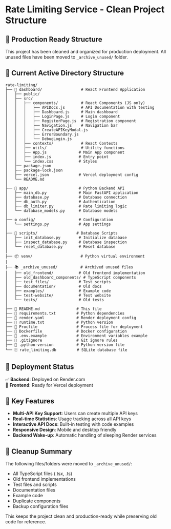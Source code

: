 # Rate Limiting Service - Clean Project Structure

## 🎯 Production Ready Structure

This project has been cleaned and organized for production deployment. All unused files have been moved to `_archive_unused/` folder.

## 📁 Current Active Directory Structure

```
rate-limiting/
├── 📱 dashboard/                 # React Frontend Application
│   ├── public/
│   ├── src/
│   │   ├── components/          # React Components (JS only)
│   │   │   ├── APIDocs.js       # API Documentation with testing
│   │   │   ├── Dashboard.js     # Main dashboard
│   │   │   ├── LoginPage.js     # Login component
│   │   │   ├── RegisterPage.js  # Registration component
│   │   │   ├── Navigation.js    # Navigation bar
│   │   │   ├── CreateAPIKeyModal.js
│   │   │   ├── ErrorBoundary.js
│   │   │   └── DebugLogin.js
│   │   ├── contexts/            # React Contexts
│   │   ├── utils/               # Utility functions
│   │   ├── App.js              # Main App component
│   │   ├── index.js            # Entry point
│   │   └── index.css           # Styles
│   ├── package.json
│   ├── package-lock.json
│   ├── vercel.json             # Vercel deployment config
│   └── README.md
│
├── 🐍 app/                      # Python Backend API
│   ├── main_db.py              # Main FastAPI application
│   ├── database.py             # Database connection
│   ├── db_auth.py              # Authentication
│   ├── db_limiter.py           # Rate limiting logic
│   └── database_models.py      # Database models
│
├── ⚙️ config/                   # Configuration
│   └── settings.py             # App settings
│
├── 🔧 scripts/                 # Database Scripts
│   ├── init_database.py        # Initialize database
│   ├── inspect_database.py     # Database inspection
│   └── reset_database.py       # Reset database
│
├── 📦 venv/                     # Python virtual environment
│
├── 📚 _archive_unused/          # Archived unused files
│   ├── old_frontend/           # Old frontend implementation
│   ├── old_dashboard_components/ # TypeScript components
│   ├── test_files/             # Test scripts
│   ├── documentation/          # Old docs
│   ├── examples/               # Example code
│   ├── test-website/           # Test website
│   └── tests/                  # Old tests
│
├── 📄 README.md                # This file
├── 📄 requirements.txt         # Python dependencies
├── 📄 render.yaml              # Render deployment config
├── 📄 runtime.txt              # Python version
├── 📄 Procfile                 # Process file for deployment
├── 📄 Dockerfile               # Docker configuration
├── 📄 .env.example             # Environment variables example
├── 📄 .gitignore               # Git ignore rules
├── 📄 .python-version          # Python version file
└── 🗄️ rate_limiting.db         # SQLite database file
```

## 🚀 Deployment Status

✅ **Backend**: Deployed on Render.com  
🔄 **Frontend**: Ready for Vercel deployment

## 📝 Key Features

- **Multi-API Key Support**: Users can create multiple API keys
- **Real-time Statistics**: Usage tracking across all API keys
- **Interactive API Docs**: Built-in testing with code examples
- **Responsive Design**: Mobile and desktop friendly
- **Backend Wake-up**: Automatic handling of sleeping Render services

## 🧹 Cleanup Summary

The following files/folders were moved to `_archive_unused/`:
- All TypeScript files (.tsx, .ts)
- Old frontend implementations
- Test files and scripts
- Documentation files
- Example code
- Duplicate components
- Backup configuration files

This keeps the project clean and production-ready while preserving old code for reference.
